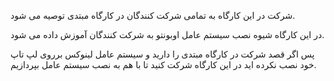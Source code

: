 شرکت در این کارگاه به تمامی شرکت کنندگان در کارگاه مبتدی توصیه می شود.

در این کارگاه شیوه نصب سیستم عامل اوبونتو به شرکت کنندگان آموزش داده می شود. 
 
پس اگر قصد شرکت در کارگاه مبتدی را دارید و سیستم عامل لینوکس برروی لپ تاپ خود نصب نکرده اید در این کارگاه شرکت کنید تا با هم به نصب سیستم عامل بپردازیم.